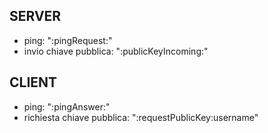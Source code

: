 ## SERVER

- ping: ":pingRequest:" 
- invio chiave pubblica:  ":publicKeyIncoming:"




## CLIENT
- ping: ":pingAnswer:"
- richiesta chiave pubblica:  ":requestPublicKey:username"

